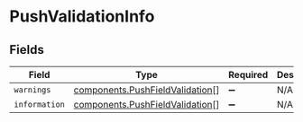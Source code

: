# PushValidationInfo


## Fields

| Field                                                                              | Type                                                                               | Required                                                                           | Description                                                                        |
| ---------------------------------------------------------------------------------- | ---------------------------------------------------------------------------------- | ---------------------------------------------------------------------------------- | ---------------------------------------------------------------------------------- |
| `warnings`                                                                         | [components.PushFieldValidation](../../models/components/pushfieldvalidation.md)[] | :heavy_minus_sign:                                                                 | N/A                                                                                |
| `information`                                                                      | [components.PushFieldValidation](../../models/components/pushfieldvalidation.md)[] | :heavy_minus_sign:                                                                 | N/A                                                                                |